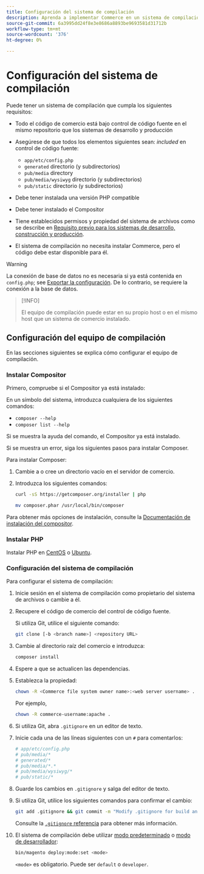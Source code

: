 ```yaml
---
title: Configuración del sistema de compilación
description: Aprenda a implementar Commerce en un sistema de compilación.
source-git-commit: 6a3995dd24f8e3e8686a8893be9693581d31712b
workflow-type: tm+mt
source-wordcount: '376'
ht-degree: 0%

---
```



# Configuración del sistema de compilación

Puede tener un sistema de compilación que cumpla los siguientes requisitos:

- Todo el código de comercio está bajo control de código fuente en el mismo repositorio que los sistemas de desarrollo y producción
- Asegúrese de que todos los elementos siguientes sean: _included_ en control de código fuente:

   - `app/etc/config.php`
   - `generated` directorio (y subdirectorios)
   - `pub/media` directory
   - `pub/media/wysiwyg` directorio (y subdirectorios)
   - `pub/static` directorio (y subdirectorios)

- Debe tener instalada una versión PHP compatible
- Debe tener instalado el Compositor
- Tiene establecidos permisos y propiedad del sistema de archivos como se describe en [Requisito previo para los sistemas de desarrollo, construcción y producción](../deployment/technical-details.md).
- El sistema de compilación no necesita instalar Commerce, pero el código debe estar disponible para él.

>[!WARNING]
>
>La conexión de base de datos no es necesaria si ya está contenida en `config.php`; see [Exportar la configuración](../cli/export-configuration.md). De lo contrario, se requiere la conexión a la base de datos.

>[!INFO]
>
>El equipo de compilación puede estar en su propio host o en el mismo host que un sistema de comercio instalado.

## Configuración del equipo de compilación

En las secciones siguientes se explica cómo configurar el equipo de compilación.

### Instalar Compositor

Primero, compruebe si el Compositor ya está instalado:

En un símbolo del sistema, introduzca cualquiera de los siguientes comandos:

- `composer --help`
- `composer list --help`

Si se muestra la ayuda del comando, el Compositor ya está instalado.

Si se muestra un error, siga los siguientes pasos para instalar Composer.

Para instalar Composer:

1. Cambie a o cree un directorio vacío en el servidor de comercio.

1. Introduzca los siguientes comandos:

   ```bash
   curl -sS https://getcomposer.org/installer | php
   ```

   ```bash
   mv composer.phar /usr/local/bin/composer
   ```

Para obtener más opciones de instalación, consulte la [Documentación de instalación del compositor][composer].

### Instalar PHP

Instalar PHP en [CentOS] o [Ubuntu].

### Configuración del sistema de compilación

Para configurar el sistema de compilación:

1. Inicie sesión en el sistema de compilación como propietario del sistema de archivos o cambie a él.
1. Recupere el código de comercio del control de código fuente.

   Si utiliza Git, utilice el siguiente comando:

   ```bash
   git clone [-b <branch name>] <repository URL>
   ```

1. Cambie al directorio raíz del comercio e introduzca:

   ```bash
   composer install
   ```

1. Espere a que se actualicen las dependencias.
1. Establezca la propiedad:

   ```bash
   chown -R <Commerce file system owner name>:<web server username> .
   ```

   Por ejemplo,

   ```bash
   chown -R commerce-username:apache .
   ```

1. Si utiliza Git, abra `.gitignore` en un editor de texto.
1. Inicie cada una de las líneas siguientes con un `#` para comentarlos:

   ```conf
   # app/etc/config.php
   # pub/media/*
   # generated/*
   # pub/media/*.*
   # pub/media/wysiwyg/*
   # pub/static/*
   ```

1. Guarde los cambios en `.gitignore` y salga del editor de texto.
1. Si utiliza Git, utilice los siguientes comandos para confirmar el cambio:

   ```bash
   git add .gitignore && git commit -m "Modify .gitignore for build and production"
   ```

   Consulte la [`.gitignore` referencia](../reference/config-reference-gitignore.md) para obtener más información.

1. El sistema de compilación debe utilizar [modo predeterminado](../bootstrap/application-modes.md#default-mode) o [modo de desarrollador](../bootstrap/application-modes.md#developer-mode):

   ```bash
   bin/magento deploy:mode:set <mode>
   ```

   `<mode>` es obligatorio. Puede ser `default` o `developer`.

<!-- Link Definitions -->

[CentOS]: https://wiki.centos.org/HowTos/php7
[composer]: https://getcomposer.org/download/
[Ubuntu]: https://help.ubuntu.com/lts/serverguide/php.html
